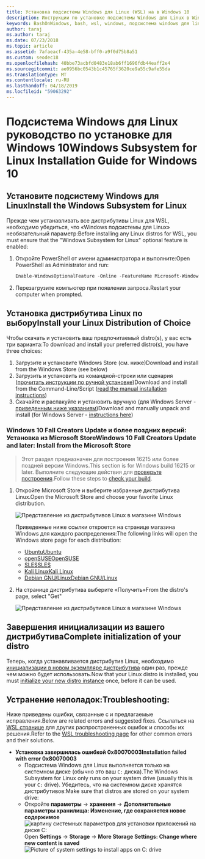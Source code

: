 ```yaml
---
title: Установка подсистемы Windows для Linux (WSL) на в Windows 10
description: Инструкции по установке подсистемы Windows для Linux в Windows 10.
keywords: BashOnWindows, bash, wsl, windows, подсистема windows для linux, windowssubsystem, ubuntu, debian, suse, windows 10, установка
author: taraj
ms.author: taraj
ms.date: 07/23/2018
ms.topic: article
ms.assetid: 7afaeacf-435a-4e58-bff0-a9f0d75b8a51
ms.custom: seodec18
ms.openlocfilehash: 40bbe73acbfd0483e18ab6ff1696fdb44eaff2e4
ms.sourcegitcommit: ae0956bc0543b1c45765f3620ce9a55c9afe55da
ms.translationtype: MT
ms.contentlocale: ru-RU
ms.lasthandoff: 04/18/2019
ms.locfileid: "59063292"
---
```

# <a name="windows-subsystem-for-linux-installation-guide-for-windows-10"></a><span data-ttu-id="06f3d-104">Подсистема Windows для Linux руководство по установке для Windows 10</span><span class="sxs-lookup"><span data-stu-id="06f3d-104">Windows Subsystem for Linux Installation Guide for Windows 10</span></span>

## <a name="install-the-windows-subsystem-for-linux"></a><span data-ttu-id="06f3d-105">Установите подсистему Windows для Linux</span><span class="sxs-lookup"><span data-stu-id="06f3d-105">Install the Windows Subsystem for Linux</span></span>

<span data-ttu-id="06f3d-106">Прежде чем устанавливать все дистрибутивы Linux для WSL, необходимо убедиться, что «Windows подсистемы для Linux» необязательный параметр:</span><span class="sxs-lookup"><span data-stu-id="06f3d-106">Before installing any Linux distros for WSL, you must ensure that the "Windows Subsystem for Linux" optional feature is enabled:</span></span>

1. <span data-ttu-id="06f3d-107">Откройте PowerShell от имени администратора и выполните:</span><span class="sxs-lookup"><span data-stu-id="06f3d-107">Open PowerShell as Administrator and run:</span></span>
    ```powershell
    Enable-WindowsOptionalFeature -Online -FeatureName Microsoft-Windows-Subsystem-Linux
    ```

2. <span data-ttu-id="06f3d-108">Перезагрузите компьютер при появлении запроса.</span><span class="sxs-lookup"><span data-stu-id="06f3d-108">Restart your computer when prompted.</span></span>

## <a name="install-your-linux-distribution-of-choice"></a><span data-ttu-id="06f3d-109">Установка дистрибутива Linux по выбору</span><span class="sxs-lookup"><span data-stu-id="06f3d-109">Install your Linux Distribution of Choice</span></span>
<span data-ttu-id="06f3d-110">Чтобы скачать и установить ваш предпочитаемый distro(s), у вас есть три варианта:</span><span class="sxs-lookup"><span data-stu-id="06f3d-110">To download and install your preferred distro(s), you have three choices:</span></span>
1. <span data-ttu-id="06f3d-111">Загрузите и установите Windows Store (см. ниже)</span><span class="sxs-lookup"><span data-stu-id="06f3d-111">Download and install from the Windows Store (see below)</span></span>
1. <span data-ttu-id="06f3d-112">Загрузить и установить из командной-строки или сценария ([прочитать инструкции по ручной установке](install-manual.md))</span><span class="sxs-lookup"><span data-stu-id="06f3d-112">Download and install from the Command-Line/Script ([read the manual installation instructions](install-manual.md))</span></span>
1. <span data-ttu-id="06f3d-113">Скачайте и распакуйте и установить вручную (для Windows Server - [приведенным ниже указаниям](install-on-server.md))</span><span class="sxs-lookup"><span data-stu-id="06f3d-113">Download and manually unpack and install (for Windows Server - [instructions here](install-on-server.md))</span></span>

### <a name="windows-10-fall-creators-update-and-later-install-from-the-microsoft-store"></a><span data-ttu-id="06f3d-114">Windows 10 Fall Creators Update и более поздних версий: Установка из Microsoft Store</span><span class="sxs-lookup"><span data-stu-id="06f3d-114">Windows 10 Fall Creators Update and later: Install from the Microsoft Store</span></span>

> <span data-ttu-id="06f3d-115">Этот раздел предназначен для построения 16215 или более поздней версии Windows.</span><span class="sxs-lookup"><span data-stu-id="06f3d-115">This section is for Windows build 16215 or later.</span></span>  <span data-ttu-id="06f3d-116">Выполните следующие действия для [проверьте построения](troubleshooting.md#check-your-build-number).</span><span class="sxs-lookup"><span data-stu-id="06f3d-116">Follow these steps to [check your build](troubleshooting.md#check-your-build-number).</span></span> 

1. <span data-ttu-id="06f3d-117">Откройте Microsoft Store и выберите избранные дистрибутива Linux.</span><span class="sxs-lookup"><span data-stu-id="06f3d-117">Open the Microsoft Store and choose your favorite Linux distribution.</span></span>

    ![Представление из дистрибутивов Linux в магазине Windows](media/store.png)

    <span data-ttu-id="06f3d-119">Приведенные ниже ссылки откроется на странице магазина Windows для каждого распределения:</span><span class="sxs-lookup"><span data-stu-id="06f3d-119">The following links will open the Windows store page for each distribution:</span></span>

    * [<span data-ttu-id="06f3d-120">Ubuntu</span><span class="sxs-lookup"><span data-stu-id="06f3d-120">Ubuntu</span></span>](https://www.microsoft.com/store/p/ubuntu/9nblggh4msv6)
    * [<span data-ttu-id="06f3d-121">openSUSE</span><span class="sxs-lookup"><span data-stu-id="06f3d-121">OpenSUSE</span></span>](https://www.microsoft.com/store/apps/9njvjts82tjx)
    * [<span data-ttu-id="06f3d-122">SLES</span><span class="sxs-lookup"><span data-stu-id="06f3d-122">SLES</span></span>](https://www.microsoft.com/store/apps/9p32mwbh6cns)
    * [<span data-ttu-id="06f3d-123">Kali Linux</span><span class="sxs-lookup"><span data-stu-id="06f3d-123">Kali Linux</span></span>](https://www.microsoft.com/store/apps/9PKR34TNCV07)
    * [<span data-ttu-id="06f3d-124">Debian GNU/Linux</span><span class="sxs-lookup"><span data-stu-id="06f3d-124">Debian GNU/Linux</span></span>](https://www.microsoft.com/store/apps/9MSVKQC78PK6)

1. <span data-ttu-id="06f3d-125">На странице дистрибутива выберите «Получить»</span><span class="sxs-lookup"><span data-stu-id="06f3d-125">From the distro's page, select "Get"</span></span>

    ![Представление из дистрибутивов Linux в магазине Windows](media/UbuntuStore.png)

## <a name="complete-initialization-of-your-distro"></a><span data-ttu-id="06f3d-127">Завершения инициализации из вашего дистрибутива</span><span class="sxs-lookup"><span data-stu-id="06f3d-127">Complete initialization of your distro</span></span>
<span data-ttu-id="06f3d-128">Теперь, когда устанавливается дистрибутив Linux, необходимо [инициализации в новом экземпляре дистрибутива](initialize-distro.md) один раз, прежде чем можно будет использовать.</span><span class="sxs-lookup"><span data-stu-id="06f3d-128">Now that your Linux distro is installed, you must [initialize your new distro instance](initialize-distro.md) once, before it can be used.</span></span>

## <a name="troubleshooting"></a><span data-ttu-id="06f3d-129">Устранение неполадок:</span><span class="sxs-lookup"><span data-stu-id="06f3d-129">Troubleshooting:</span></span> 

<span data-ttu-id="06f3d-130">Ниже приведены ошибки, связанные с и предлагаемые исправления.</span><span class="sxs-lookup"><span data-stu-id="06f3d-130">Below are related errors and suggested fixes.</span></span> <span data-ttu-id="06f3d-131">Ссылаться на [WSL странице](troubleshooting.md) для других распространенных ошибок и способы их решения.</span><span class="sxs-lookup"><span data-stu-id="06f3d-131">Refer to the [WSL troubleshooting page](troubleshooting.md) for other common errors and their solutions.</span></span>

* <span data-ttu-id="06f3d-132">**Установка завершилась ошибкой 0x80070003**</span><span class="sxs-lookup"><span data-stu-id="06f3d-132">**Installation failed with error 0x80070003**</span></span>
    * <span data-ttu-id="06f3d-133">Подсистема Windows для Linux выполняется только на системном диске (обычно это ваш `C:` диска).</span><span class="sxs-lookup"><span data-stu-id="06f3d-133">The Windows Subsystem for Linux only runs on your system drive (usually this is your `C:` drive).</span></span> <span data-ttu-id="06f3d-134">Убедитесь, что на системном диске хранятся дистрибутивов:</span><span class="sxs-lookup"><span data-stu-id="06f3d-134">Make sure that distros are stored on your system drive:</span></span>  
    * <span data-ttu-id="06f3d-135">Откройте **параметры** -> **хранения** -> **Дополнительные параметры хранилища: Изменение, где сохраняется новое содержимое**
    ![картину системных параметров для установки приложений на диске C:](media/AppStorage.png)</span><span class="sxs-lookup"><span data-stu-id="06f3d-135">Open **Settings** -> **Storage** -> **More Storage Settings: Change where new content is saved**
![Picture of system settings to install apps on C: drive](media/AppStorage.png)</span></span>
